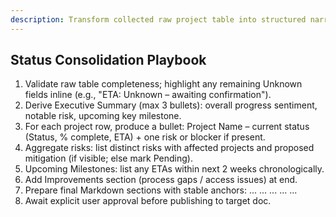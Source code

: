 ```yaml
---
description: Transform collected raw project table into structured narrative status sections.
---
```


## Status Consolidation Playbook
1. Validate raw table completeness; highlight any remaining Unknown fields inline (e.g., "ETA: Unknown – awaiting confirmation").
2. Derive Executive Summary (max 3 bullets): overall progress sentiment, notable risk, upcoming key milestone.
3. For each project row, produce a bullet: Project Name – current status (Status, % complete, ETA) + one risk or blocker if present.
4. Aggregate risks: list distinct risks with affected projects and proposed mitigation (if visible; else mark Pending).
5. Upcoming Milestones: list any ETAs within next 2 weeks chronologically.
6. Add Improvements section (process gaps / access issues) at end.
7. Prepare final Markdown sections with stable anchors:
   <!--STATUS:EXEC_SUMMARY--> ... <!--/STATUS:EXEC_SUMMARY-->
   <!--STATUS:PROJECTS--> ... <!--/STATUS:PROJECTS-->
   <!--STATUS:RISKS--> ... <!--/STATUS:RISKS-->
   <!--STATUS:MILESTONES--> ... <!--/STATUS:MILESTONES-->
   <!--STATUS:IMPROVEMENTS--> ... <!--/STATUS:IMPROVEMENTS-->
8. Await explicit user approval before publishing to target doc.
